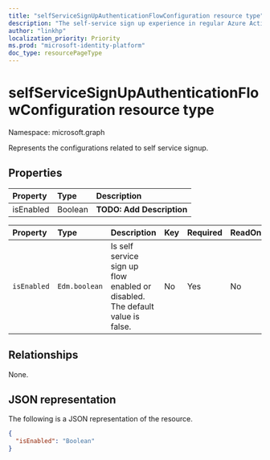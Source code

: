```yaml
---
title: "selfServiceSignUpAuthenticationFlowConfiguration resource type"
description: "The self-service sign up experience in regular Azure Active Directory (Azure AD) tenants (otherwsie known as ExtId/ExId/BYOI) enables  users to initiate a self-service sign up flow."
author: "linkhp"
localization_priority: Priority
ms.prod: "microsoft-identity-platform"
doc_type: resourcePageType
---
```


# selfServiceSignUpAuthenticationFlowConfiguration resource type


Namespace: microsoft.graph

Represents the configurations related to self service signup.

## Properties
|Property|Type|Description|
|:---|:---|:---|
|isEnabled|Boolean|**TODO: Add Description**|

|Property|Type|Description|Key|Required|ReadOnly|
|:-------|:---|:----------|:--|:-------|:-------|
|`isEnabled`|`Edm.boolean`|Is self service sign up flow enabled or disabled. The default value is false. |No|Yes|No|

## Relationships
None.

## JSON representation
The following is a JSON representation of the resource.
<!-- {
  "blockType": "resource",
  "@odata.type": "microsoft.graph.selfServiceSignUpAuthenticationFlowConfiguration"
}
-->
<!--{
  "@odata.type": "#microsoft.graph.selfServiceSignUpAuthenticationFlowConfiguration",
  "isEnabled": "Boolean"
}-->

``` json
{
  "isEnabled": "Boolean"
}
```

